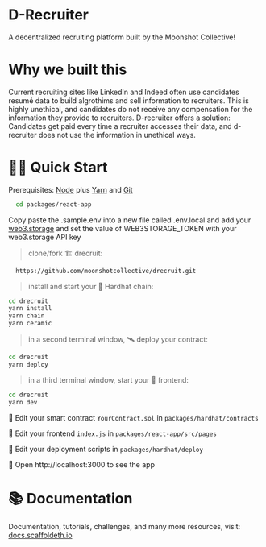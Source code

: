 # D-Recruiter

A decentralized recruiting platform built by the Moonshot Collective!

# Why we built this

Current recruiting sites like LinkedIn and Indeed often use candidates resumé data to build algrothims and sell information to recruiters. This is highly unethical, and candidates do not receive any compensation for the information they provide to recruiters. D-recruiter offers a solution: Candidates get paid every time a recruiter accesses their data, and d-recruiter does not use the information in unethical ways.

# 🏄‍♂️ Quick Start

Prerequisites: [Node](https://nodejs.org/en/download/) plus [Yarn](https://classic.yarnpkg.com/en/docs/install/) and [Git](https://git-scm.com/downloads)

```bash
  cd packages/react-app
```

Copy paste the .sample.env into a new file called .env.local and add your [web3.storage](https://web3.storage) and set the value of WEB3STORAGE_TOKEN with your web3.storage API key

> clone/fork 🏗 drecruit:

```bash
  https://github.com/moonshotcollective/drecruit.git
```

> install and start your 👷‍ Hardhat chain:

```bash
cd drecruit
yarn install
yarn chain
yarn ceramic
```

> in a second terminal window, 🛰 deploy your contract:

```bash
cd drecruit
yarn deploy
```

> in a third terminal window, start your 📱 frontend:

```bash
cd drecruit
yarn dev
```

🔏 Edit your smart contract `YourContract.sol` in `packages/hardhat/contracts`

📝 Edit your frontend `index.js` in `packages/react-app/src/pages`

💼 Edit your deployment scripts in `packages/hardhat/deploy`

📱 Open http://localhost:3000 to see the app

# 📚 Documentation

Documentation, tutorials, challenges, and many more resources, visit: [docs.scaffoldeth.io](https://docs.scaffoldeth.io)

